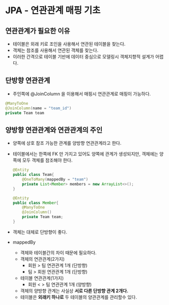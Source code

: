 # JPA - 연관관계 매핑 기초

## 연관관계가 필요한 이유

* 테이블은 외래 키로 조인을 사용해서 연관된 테이블을 찾는다.
* 객체는 참조를 사용해서 연관된 객체를 찾는다.
* 이러한 간격으로 테이블 기반에 데이터 중심으로 모델링시 객체지향적 설계가 어렵다.



## 단방향 연관관계

* 주인쪽에 @JoinColumn 을 이용해서 매핑시 연관관계로 매핑이 가능하다.

```java
@ManyToOne
@JoinColumn(name = "team_id")
private Team team
```



## 양방향 연관관계와 연관관계의 주인

* 양쪽에 상호 참조 가능한 관계를 양방향 연관관계라고 한다.

* 테이블에서는 한쪽에 FK 만 가지고 있어도 양쪽에 관계가 생성되지만, 객체에는 양쪽에 모두 객체를 참조해야 한다.

  ```java
  @Entity
  public class Team{
      @OneToMany(mappedBy = "team")
      private List<Member> members = new ArrayList<>();
  }
  
  @Entity
  public class Member{
      @ManyToOne
      @JoinColumn()
      private Team team;
  }
  ```

* 객체는 대체로 단방향이 좋다.

* mappedBy 

  * 객체와 테이블간의 차이 때문에 필요하다.
  * 객체의 연관관계(2가지)
    * 회원 > 팀 연관관계 1개 (단방향)
    * 팀 > 회원 연관관계 1개 (단방향)
  * 테이블 연관관계(1가지)
    * 회원 < > 팀 연관관계 1개 (양방향)
  * 객체의 양방향 관계는 사실상 **서로 다른 단방향 관계 2개다.**
  * 테이블은 **외래키 하나로** 두 테이블의 양관관계를 관리할수 있다.

